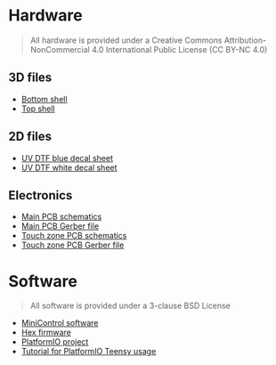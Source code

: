 # **Hardware**

> All hardware is provided under a Creative Commons Attribution-NonCommercial 4.0 International Public
License (CC BY-NC 4.0)

## 3D files

* [Bottom shell](https://github.com/BenjaminPoilve/MiniChord/blob/main/hardware/3D/rendering/render_v9_bottom.scad.stl) 
* [Top shell](https://github.com/BenjaminPoilve/MiniChord/blob/main/hardware/3D/rendering/render_v9_top1_5.scad.stl)

## 2D files 

* [UV DTF blue decal sheet](https://github.com/BenjaminPoilve/MiniChord/blob/main/hardware/graphics/print_decal_blue.pdf)
* [UV DTF white decal sheet](https://github.com/BenjaminPoilve/MiniChord/blob/main/hardware/graphics/print_deca_white.pdf)

## Electronics

* [Main PCB schematics](https://github.com/BenjaminPoilve/MiniChord/blob/main/hardware/PCB/miniChord_main_PCB/MiniChord.pdf)
* [Main PCB Gerber file](https://github.com/BenjaminPoilve/MiniChord/tree/main/hardware/PCB/miniChord_main_PCB/gerber)
* [Touch zone PCB schematics](https://github.com/BenjaminPoilve/MiniChord/blob/main/hardware/PCB/additional%20PCB/touch_zone.pdf)
* [Touch zone PCB Gerber file](https://github.com/BenjaminPoilve/MiniChord/tree/main/hardware/PCB/additional%20PCB/gerber)

# **Software** 

> All software is provided under a 3-clause BSD License

* [MiniControl software](https://github.com/BenjaminPoilve/MiniChord/tree/main/firmware/mini_control)
* [Hex firmware](https://github.com/BenjaminPoilve/MiniChord/blob/main/firmware/firmware.hex)
* [PlatformIO project](https://github.com/BenjaminPoilve/MiniChord/tree/main/firmware)
* [Tutorial for PlatformIO Teensy usage](https://forum.pjrc.com/index.php?threads/tutorial-how-to-use-platformio-visual-code-studio-for-teensy.66674/)

